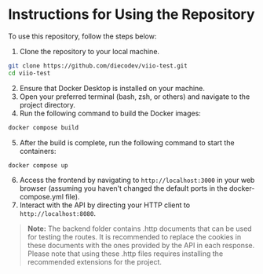 # Instructions for Using the Repository

To use this repository, follow the steps below:

1. Clone the repository to your local machine.

```bash
git clone https://github.com/diecodev/viio-test.git
cd viio-test
```

2. Ensure that Docker Desktop is installed on your machine.
3. Open your preferred terminal (bash, zsh, or others) and navigate to the project directory.
4. Run the following command to build the Docker images:

```bash
docker compose build
```

5. After the build is complete, run the following command to start the containers:

```bash
docker compose up
```

6. Access the frontend by navigating to `http://localhost:3000` in your web browser (assuming you haven't changed the default ports in the docker-compose.yml file).
7. Interact with the API by directing your HTTP client to `http://localhost:8080`.

> **Note:** The backend folder contains .http documents that can be used for testing the routes. It is recommended to replace the cookies in these documents with the ones provided by the API in each response. Please note that using these .http files requires installing the recommended extensions for the project.
